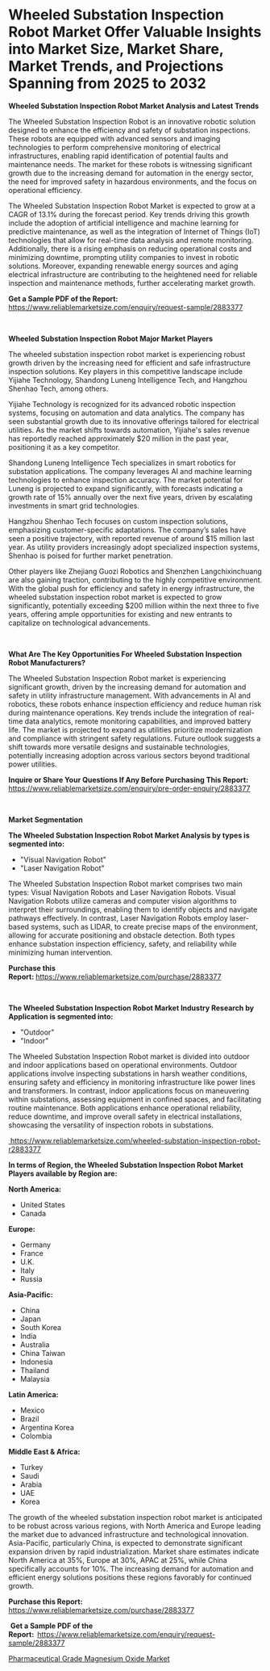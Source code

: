 <p><h1>Wheeled Substation Inspection Robot Market Offer Valuable Insights into Market Size, Market Share, Market Trends, and Projections Spanning from 2025 to 2032</h1></p><p><strong>Wheeled Substation Inspection Robot Market Analysis and Latest Trends</strong></p>
<p><p>The Wheeled Substation Inspection Robot is an innovative robotic solution designed to enhance the efficiency and safety of substation inspections. These robots are equipped with advanced sensors and imaging technologies to perform comprehensive monitoring of electrical infrastructures, enabling rapid identification of potential faults and maintenance needs. The market for these robots is witnessing significant growth due to the increasing demand for automation in the energy sector, the need for improved safety in hazardous environments, and the focus on operational efficiency. </p><p>The Wheeled Substation Inspection Robot Market is expected to grow at a CAGR of 13.1% during the forecast period. Key trends driving this growth include the adoption of artificial intelligence and machine learning for predictive maintenance, as well as the integration of Internet of Things (IoT) technologies that allow for real-time data analysis and remote monitoring. Additionally, there is a rising emphasis on reducing operational costs and minimizing downtime, prompting utility companies to invest in robotic solutions. Moreover, expanding renewable energy sources and aging electrical infrastructure are contributing to the heightened need for reliable inspection and maintenance methods, further accelerating market growth.</p></p>
<p><strong>Get a Sample PDF of the Report:&nbsp;</strong> <a href="https://www.reliablemarketsize.com/enquiry/request-sample/2883377?utm_campaign=2996&utm_medium=2&utm_source=Github&utm_content=ia&utm_term=13032025&utm_id=wheeled-substation-inspection-robot">https://www.reliablemarketsize.com/enquiry/request-sample/2883377</a></p>
<p>&nbsp;</p>
<p><strong>Wheeled Substation Inspection Robot Major Market Players</strong></p>
<p><p>The wheeled substation inspection robot market is experiencing robust growth driven by the increasing need for efficient and safe infrastructure inspection solutions. Key players in this competitive landscape include Yijiahe Technology, Shandong Luneng Intelligence Tech, and Hangzhou Shenhao Tech, among others.</p><p>Yijiahe Technology is recognized for its advanced robotic inspection systems, focusing on automation and data analytics. The company has seen substantial growth due to its innovative offerings tailored for electrical utilities. As the market shifts towards automation, Yijiahe's sales revenue has reportedly reached approximately $20 million in the past year, positioning it as a key competitor.</p><p>Shandong Luneng Intelligence Tech specializes in smart robotics for substation applications. The company leverages AI and machine learning technologies to enhance inspection accuracy. The market potential for Luneng is projected to expand significantly, with forecasts indicating a growth rate of 15% annually over the next five years, driven by escalating investments in smart grid technologies.</p><p>Hangzhou Shenhao Tech focuses on custom inspection solutions, emphasizing customer-specific adaptations. The company’s sales have seen a positive trajectory, with reported revenue of around $15 million last year. As utility providers increasingly adopt specialized inspection systems, Shenhao is poised for further market penetration.</p><p>Other players like Zhejiang Guozi Robotics and Shenzhen Langchixinchuang are also gaining traction, contributing to the highly competitive environment. With the global push for efficiency and safety in energy infrastructure, the wheeled substation inspection robot market is expected to grow significantly, potentially exceeding $200 million within the next three to five years, offering ample opportunities for existing and new entrants to capitalize on technological advancements.</p></p>
<p>&nbsp;</p>
<p><strong>What Are The Key Opportunities For Wheeled Substation Inspection Robot Manufacturers?</strong></p>
<p><p>The Wheeled Substation Inspection Robot market is experiencing significant growth, driven by the increasing demand for automation and safety in utility infrastructure management. With advancements in AI and robotics, these robots enhance inspection efficiency and reduce human risk during maintenance operations. Key trends include the integration of real-time data analytics, remote monitoring capabilities, and improved battery life. The market is projected to expand as utilities prioritize modernization and compliance with stringent safety regulations. Future outlook suggests a shift towards more versatile designs and sustainable technologies, potentially increasing adoption across various sectors beyond traditional power utilities.</p></p>
<p><strong>Inquire or Share Your Questions If Any Before Purchasing This Report:</strong> <a href="https://www.reliablemarketsize.com/enquiry/pre-order-enquiry/2883377?utm_campaign=2996&utm_medium=2&utm_source=Github&utm_content=ia&utm_term=13032025&utm_id=wheeled-substation-inspection-robot">https://www.reliablemarketsize.com/enquiry/pre-order-enquiry/2883377</a></p>
<p>&nbsp;</p>
<p><strong>Market Segmentation</strong></p>
<p><strong>The Wheeled Substation Inspection Robot Market Analysis by types is segmented into:</strong></p>
<p><ul><li>"Visual Navigation Robot"</li><li>"Laser Navigation Robot"</li></ul></p>
<p><p>The Wheeled Substation Inspection Robot market comprises two main types: Visual Navigation Robots and Laser Navigation Robots. Visual Navigation Robots utilize cameras and computer vision algorithms to interpret their surroundings, enabling them to identify objects and navigate pathways effectively. In contrast, Laser Navigation Robots employ laser-based systems, such as LIDAR, to create precise maps of the environment, allowing for accurate positioning and obstacle detection. Both types enhance substation inspection efficiency, safety, and reliability while minimizing human intervention.</p></p>
<p><strong>Purchase this Report:&nbsp;</strong><a href="https://www.reliablemarketsize.com/purchase/2883377?utm_campaign=2996&utm_medium=2&utm_source=Github&utm_content=ia&utm_term=13032025&utm_id=wheeled-substation-inspection-robot">https://www.reliablemarketsize.com/purchase/2883377</a></p>
<p>&nbsp;</p>
<p><strong>The Wheeled Substation Inspection Robot Market Industry Research by Application is segmented into:</strong></p>
<p><ul><li>"Outdoor"</li><li>"Indoor"</li></ul></p>
<p><p>The Wheeled Substation Inspection Robot market is divided into outdoor and indoor applications based on operational environments. Outdoor applications involve inspecting substations in harsh weather conditions, ensuring safety and efficiency in monitoring infrastructure like power lines and transformers. In contrast, indoor applications focus on maneuvering within substations, assessing equipment in confined spaces, and facilitating routine maintenance. Both applications enhance operational reliability, reduce downtime, and improve overall safety in electrical installations, showcasing the versatility of inspection robots in substations.</p></p>
<p><a href="https://www.reliablemarketsize.com/wheeled-substation-inspection-robot-r2883377?utm_campaign=2996&utm_medium=2&utm_source=Github&utm_content=ia&utm_term=13032025&utm_id=wheeled-substation-inspection-robot">&nbsp;https://www.reliablemarketsize.com/wheeled-substation-inspection-robot-r2883377</a></p>
<p><strong>In terms of Region, the Wheeled Substation Inspection Robot Market Players available by Region are:</strong></p>
<p>
    <p> <strong> North America: </strong>
        <ul>
            <li>United States</li>
            <li>Canada</li>
        </ul>
        </p> 
    <p> <strong> Europe: </strong>
        <ul>
            <li>Germany</li>
            <li>France</li>
            <li>U.K.</li>
            <li>Italy</li>
            <li>Russia</li>
        </ul>
        </p> 
    <p> <strong> Asia-Pacific: </strong>
        <ul>
            <li>China</li>
            <li>Japan</li>
            <li>South Korea</li>
            <li>India</li>
            <li>Australia</li>
            <li>China Taiwan</li>
            <li>Indonesia</li>
            <li>Thailand</li>
            <li>Malaysia</li>
        </ul>
        </p> 
    <p> <strong> Latin America: </strong>
        <ul>
            <li>Mexico</li>
            <li>Brazil</li>
            <li>Argentina Korea</li>
            <li>Colombia</li>
        </ul>
        </p> 
    <p> <strong> Middle East & Africa: </strong>
        <ul>
            <li>Turkey</li>
            <li>Saudi</li>
            <li>Arabia</li>
            <li>UAE</li>
            <li>Korea</li>
        </ul>
    </p>
    </p>
<p><p>The growth of the wheeled substation inspection robot market is anticipated to be robust across various regions, with North America and Europe leading the market due to advanced infrastructure and technological innovation. Asia-Pacific, particularly China, is expected to demonstrate significant expansion driven by rapid industrialization. Market share estimates indicate North America at 35%, Europe at 30%, APAC at 25%, while China specifically accounts for 10%. The increasing demand for automation and efficient energy solutions positions these regions favorably for continued growth.</p></p>
<p><strong>Purchase this Report: </strong><a href="https://www.reliablemarketsize.com/purchase/2883377?utm_campaign=2996&utm_medium=2&utm_source=Github&utm_content=ia&utm_term=13032025&utm_id=wheeled-substation-inspection-robot">https://www.reliablemarketsize.com/purchase/2883377</a></p>
<p>&nbsp;<strong>Get a Sample PDF of the Report:&nbsp;&nbsp;</strong><a href="https://www.reliablemarketsize.com/enquiry/request-sample/2883377?utm_campaign=2996&utm_medium=2&utm_source=Github&utm_content=ia&utm_term=13032025&utm_id=wheeled-substation-inspection-robot">https://www.reliablemarketsize.com/enquiry/request-sample/2883377</a></p>
<p><strong></strong></p>
<p><p><a href="https://github.com/vilehoaguy/Market-Research-Report-List-1/blob/main/pharmaceutical-grade-magnesium-oxide-market.md?utm_campaign=2996&utm_medium=2&utm_source=Github&utm_content=ia&utm_term=13032025&utm_id=wheeled-substation-inspection-robot">Pharmaceutical Grade Magnesium Oxide Market</a></p></p>
